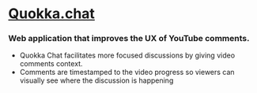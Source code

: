 # [Quokka.chat](http://www.quokka.chat)

### Web application that improves the UX of YouTube comments.

* Quokka Chat facilitates more focused discussions by giving video comments context.
* Comments are timestamped to the video progress so viewers can visually see where the discussion is happening
